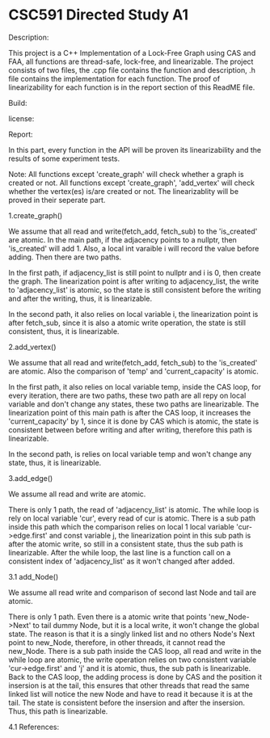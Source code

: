 # CSC591 Directed Study A1

Description:

This project is a C++ Implementation of a Lock-Free Graph using CAS and FAA, all functions are thread-safe, lock-free, and linearizable. The project consists of two files, the .cpp file contains the function and description, .h file contains the implementation for each function. The proof of linearizability for each function is in the report section of this ReadME file.


Build:


license:


Report:

In this part, every function in the API will be proven its linearizability and the results of some experiment tests.

Note: All functions except 'create_graph' will check whether a graph is created or not. All functions except 'create_graph', 'add_vertex' will check whether the vertex(es) is/are created or not. The linearizablity will be proved in their seperate part. 

1.create_graph()

We assume that all read and write(fetch_add, fetch_sub) to the 'is_created' are atomic. In the main path, if the adjacency points to a nullptr, then 'is_created' will add 1. Also, a local int varaible i will record the value before adding. Then there are two paths.

In the first path, if adjacency_list is still point to nullptr and i is 0, then create the graph. The linearization point is after writing to adjacency_list, the write to 'adjacency_list' is atomic, so the state is still consistent before the writing and after the writing, thus, it is linearizable. 

In the second path, it also relies on local variable i, the linearization point is after fetch_sub, since it is also a atomic write operation, the state is still consistent, thus, it is linearizable.


2.add_vertex()

We assume that all read and write(fetch_add, fetch_sub) to the 'is_created' are atomic. Also the comparison of 'temp' and 'current_capacity' is atomic. 

In the first path, it also relies on local variable temp, inside the CAS loop, for every iteration, there are two paths, these two path are all repy on local variable and don't change any states, these two paths are linearizable. The linearization point of this main path is after the CAS loop, it increases the 'current_capacity' by 1, since it is done by CAS which is atomic, the state is consistent between before writing and after writing, therefore this path is linearizable. 

In the second path, is relies on local variable temp and won't change any state, thus, it is linearizable. 


3.add_edge()

We assume all read and write are atomic. 

There is only 1 path, the read of 'adjacency_list' is atomic. The while loop is rely on local variable 'cur', every read of cur is atomic. There is a sub path inside this path which the comparison relies on local 1 local variable 'cur->edge.first' and const variable j, the linearization point in this sub path is after the atomic write, so still in a consistent state, thus the sub path is linearizable. After the while loop, the last line is a function call on a consistent index of 'adjacency_list' as it won't changed after added.


3.1 add_Node()

We assume all read write and comparison of second last Node and tail are atomic.

There is only 1 path. Even there is a atomic write that points 'new_Node->Next' to tail dummy Node, but it is a local write, it won't change the global state. The reason is that it is a singly linked list and no others Node's Next point to new_Node, therefore, in other threads, it cannot read the new_Node. There is a sub path inside the CAS loop, all read and write in the while loop are atomic, the write operation relies on two consistent variable 'cur->edge.first' and 'j' and it is atomic, thus, the sub path is linearizable. Back to the CAS loop, the adding process is done by CAS and the position it insersion is at the tail, this ensures that other threads that read the same linked list will notice the new Node and have to read it because it is at the tail. The state is consistent before the insersion and after the insersion. Thus, this path is linearizable. 

4.1 
References:

